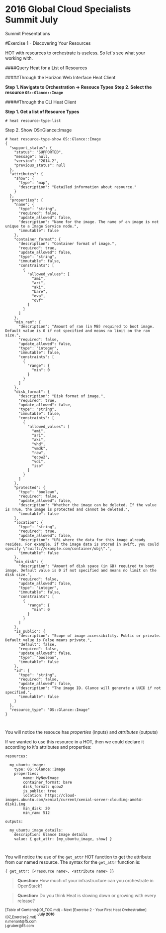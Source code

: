 # 2016 Global Cloud Specialists Summit July

Summit Presentations


#Exercise 1 - Discovering Your Resources

HOT with resources to orchestrate is useless. So let's see what your working with.

####Query Heat for a List of Resources

#####Through the Horizon Web Interface Heat Client

**Step 1. Navigate to Orchestration -> Resouce Types**
**Step 2. Select the resource `OS::Glance::Image`**

#####Through the CLI Heat Client

**Step 1. Get a list of Resource Types**

```
# heat resource-type-list
```

Step 2. Show OS::Glance::Image

```
# heat resource-type-show OS::Glance::Image
{
  "support_status": {
    "status": "SUPPORTED", 
    "message": null, 
    "version": "2014.2", 
    "previous_status": null
  }, 
  "attributes": {
    "show": {
      "type": "map", 
      "description": "Detailed information about resource."
    }
  }, 
  "properties": {
    "name": {
      "type": "string", 
      "required": false, 
      "update_allowed": false, 
      "description": "Name for the image. The name of an image is not unique to a Image Service node.", 
      "immutable": false
    }, 
    "container_format": {
      "description": "Container format of image.", 
      "required": true, 
      "update_allowed": false, 
      "type": "string", 
      "immutable": false, 
      "constraints": [
        {
          "allowed_values": [
            "ami", 
            "ari", 
            "aki", 
            "bare", 
            "ova", 
            "ovf"
          ]
        }
      ]
    }, 
    "min_ram": {
      "description": "Amount of ram (in MB) required to boot image. Default value is 0 if not specified and means no limit on the ram size.", 
      "required": false, 
      "update_allowed": false, 
      "type": "integer", 
      "immutable": false, 
      "constraints": [
        {
          "range": {
            "min": 0
          }
        }
      ]
    }, 
    "disk_format": {
      "description": "Disk format of image.", 
      "required": true, 
      "update_allowed": false, 
      "type": "string", 
      "immutable": false, 
      "constraints": [
        {
          "allowed_values": [
            "ami", 
            "ari", 
            "aki", 
            "vhd", 
            "vmdk", 
            "raw", 
            "qcow2", 
            "vdi", 
            "iso"
          ]
        }
      ]
    }, 
    "protected": {
      "type": "boolean", 
      "required": false, 
      "update_allowed": false, 
      "description": "Whether the image can be deleted. If the value is True, the image is protected and cannot be deleted.", 
      "immutable": false
    }, 
    "location": {
      "type": "string", 
      "required": true, 
      "update_allowed": false, 
      "description": "URL where the data for this image already resides. For example, if the image data is stored in swift, you could specify \"swift://example.com/container/obj\".", 
      "immutable": false
    }, 
    "min_disk": {
      "description": "Amount of disk space (in GB) required to boot image. Default value is 0 if not specified and means no limit on the disk size.", 
      "required": false, 
      "update_allowed": false, 
      "type": "integer", 
      "immutable": false, 
      "constraints": [
        {
          "range": {
            "min": 0
          }
        }
      ]
    }, 
    "is_public": {
      "description": "Scope of image accessibility. Public or private. Default value is False means private.", 
      "default": false, 
      "required": false, 
      "update_allowed": false, 
      "type": "boolean", 
      "immutable": false
    }, 
    "id": {
      "type": "string", 
      "required": false, 
      "update_allowed": false, 
      "description": "The image ID. Glance will generate a UUID if not specified.", 
      "immutable": false
    }
  }, 
  "resource_type": "OS::Glance::Image"
}



```

You will notice the resouce has *properties* (inputs) and *attributes* (outputs)

If we wanted to use this resource in a HOT, then we could declare it according to it's attributes and properties:

```
resources:
  
  my_ubuntu_image:
    type: OS::Glance::Image
    properties:
        name: MyNewImage
        container_format: bare
        disk_format: qcow2
        is_public: true
        location: https://cloud-images.ubuntu.com/xenial/current/xenial-server-cloudimg-amd64-disk1.img
        min_disk: 20
        min_ram: 512

outputs:

  my_ubuntu_image_details:
    description: Glance Image details
    value: { get_attr: [my_ubuntu_image, show] }
    
        
``` 

You will notice the use of the ` get_attr ` HOT function to get the attribute from our named resource. The syntax for the ` get_attr ` function is:

```
{ get_attr: [<resource name>, <attribute name> ]}
```

> **Question:** How much of your infrastructure can you orchestrate in OpenStack?

> **Question:** Do you think Heat is slowing down or growing with every release?



<sub>
[Table of Contents](01_TOC.md) - Next [Exercise 2 - Your First Heat Orchestration](07_Exercise2.md) 
</sub>

<sup>
<b>July 2016</b></br>
n.menant@f5.com</br>
j.gruber@f5.com
</sup>
